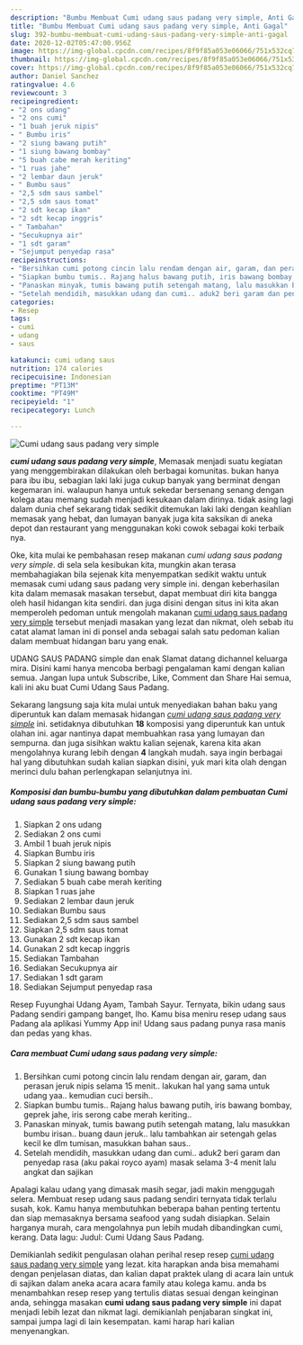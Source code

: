```yaml
---
description: "Bumbu Membuat Cumi udang saus padang very simple, Anti Gagal"
title: "Bumbu Membuat Cumi udang saus padang very simple, Anti Gagal"
slug: 392-bumbu-membuat-cumi-udang-saus-padang-very-simple-anti-gagal
date: 2020-12-02T05:47:00.956Z
image: https://img-global.cpcdn.com/recipes/8f9f85a053e06066/751x532cq70/cumi-udang-saus-padang-very-simple-foto-resep-utama.jpg
thumbnail: https://img-global.cpcdn.com/recipes/8f9f85a053e06066/751x532cq70/cumi-udang-saus-padang-very-simple-foto-resep-utama.jpg
cover: https://img-global.cpcdn.com/recipes/8f9f85a053e06066/751x532cq70/cumi-udang-saus-padang-very-simple-foto-resep-utama.jpg
author: Daniel Sanchez
ratingvalue: 4.6
reviewcount: 3
recipeingredient:
- "2 ons udang"
- "2 ons cumi"
- "1 buah jeruk nipis"
- " Bumbu iris"
- "2 siung bawang putih"
- "1 siung bawang bombay"
- "5 buah cabe merah keriting"
- "1 ruas jahe"
- "2 lembar daun jeruk"
- " Bumbu saus"
- "2,5 sdm saus sambel"
- "2,5 sdm saus tomat"
- "2 sdt kecap ikan"
- "2 sdt kecap inggris"
- " Tambahan"
- "Secukupnya air"
- "1 sdt garam"
- "Sejumput penyedap rasa"
recipeinstructions:
- "Bersihkan cumi potong cincin lalu rendam dengan air, garam, dan perasan jeruk nipis selama 15 menit.. lakukan hal yang sama untuk udang yaa.. kemudian cuci bersih.."
- "Siapkan bumbu tumis.. Rajang halus bawang putih, iris bawang bombay, geprek jahe, iris serong cabe merah keriting.."
- "Panaskan minyak, tumis bawang putih setengah matang, lalu masukkan bumbu irisan.. buang daun jeruk.. lalu tambahkan air setengah gelas kecil ke dlm tumisan, masukkan bahan saus.."
- "Setelah mendidih, masukkan udang dan cumi.. aduk2 beri garam dan penyedap rasa (aku pakai royco ayam) masak selama 3-4 menit lalu angkat dan sajikan"
categories:
- Resep
tags:
- cumi
- udang
- saus

katakunci: cumi udang saus 
nutrition: 174 calories
recipecuisine: Indonesian
preptime: "PT13M"
cooktime: "PT49M"
recipeyield: "1"
recipecategory: Lunch

---
```



![Cumi udang saus padang very simple](https://img-global.cpcdn.com/recipes/8f9f85a053e06066/751x532cq70/cumi-udang-saus-padang-very-simple-foto-resep-utama.jpg)

<b><i>cumi udang saus padang very simple</i></b>, Memasak menjadi suatu kegiatan yang menggembirakan dilakukan oleh berbagai komunitas. bukan hanya para ibu ibu, sebagian laki laki juga cukup banyak yang berminat dengan kegemaran ini. walaupun hanya untuk sekedar bersenang senang dengan kolega atau memang sudah menjadi kesukaan dalam dirinya. tidak asing lagi dalam dunia chef sekarang tidak sedikit ditemukan laki laki dengan keahlian memasak yang hebat, dan lumayan banyak juga kita saksikan di aneka depot dan restaurant yang menggunakan koki cowok sebagai koki terbaik nya.

Oke, kita mulai ke pembahasan resep makanan <i>cumi udang saus padang very simple</i>. di sela sela kesibukan kita, mungkin akan terasa membahagiakan bila sejenak kita menyempatkan sedikit waktu untuk memasak cumi udang saus padang very simple ini. dengan keberhasilan kita dalam memasak masakan tersebut, dapat membuat diri kita bangga oleh hasil hidangan kita sendiri. dan juga disini dengan situs ini kita akan memperoleh pedoman untuk mengolah makanan <u>cumi udang saus padang very simple</u> tersebut menjadi masakan yang lezat dan nikmat, oleh sebab itu catat alamat laman ini di ponsel anda sebagai salah satu pedoman kalian dalam membuat hidangan baru yang enak.

UDANG SAUS PADANG simple dan enak Slamat datang dichannel keluarga mira. Disini kami hanya mencoba berbagi pengalaman kami dengan kalian semua. Jangan lupa untuk Subscribe, Like, Comment dan Share Hai semua, kali ini aku buat Cumi Udang Saus Padang.


Sekarang langsung saja kita mulai untuk menyediakan bahan baku yang diperuntuk kan dalam memasak hidangan <u><i>cumi udang saus padang very simple</i></u> ini. setidaknya dibutuhkan <b>18</b> komposisi yang diperuntuk kan untuk olahan ini. agar nantinya dapat membuahkan rasa yang lumayan dan sempurna. dan juga sisihkan waktu kalian sejenak, karena kita akan mengolahnya kurang lebih dengan <b>4</b> langkah mudah. saya ingin berbagai hal yang dibutuhkan sudah kalian siapkan disini, yuk mari kita olah dengan merinci dulu bahan perlengkapan selanjutnya ini.

<!--inarticleads1-->

##### Komposisi dan bumbu-bumbu yang dibutuhkan dalam pembuatan Cumi udang saus padang very simple:

1. Siapkan 2 ons udang
1. Sediakan 2 ons cumi
1. Ambil 1 buah jeruk nipis
1. Siapkan  Bumbu iris
1. Siapkan 2 siung bawang putih
1. Gunakan 1 siung bawang bombay
1. Sediakan 5 buah cabe merah keriting
1. Siapkan 1 ruas jahe
1. Sediakan 2 lembar daun jeruk
1. Sediakan  Bumbu saus
1. Sediakan 2,5 sdm saus sambel
1. Siapkan 2,5 sdm saus tomat
1. Gunakan 2 sdt kecap ikan
1. Gunakan 2 sdt kecap inggris
1. Sediakan  Tambahan
1. Sediakan Secukupnya air
1. Sediakan 1 sdt garam
1. Sediakan Sejumput penyedap rasa


Resep Fuyunghai Udang Ayam, Tambah Sayur. Ternyata, bikin udang saus Padang sendiri gampang banget, lho. Kamu bisa meniru resep udang saus Padang ala aplikasi Yummy App ini! Udang saus padang punya rasa manis dan pedas yang khas. 

<!--inarticleads2-->

##### Cara membuat Cumi udang saus padang very simple:

1. Bersihkan cumi potong cincin lalu rendam dengan air, garam, dan perasan jeruk nipis selama 15 menit.. lakukan hal yang sama untuk udang yaa.. kemudian cuci bersih..
1. Siapkan bumbu tumis.. Rajang halus bawang putih, iris bawang bombay, geprek jahe, iris serong cabe merah keriting..
1. Panaskan minyak, tumis bawang putih setengah matang, lalu masukkan bumbu irisan.. buang daun jeruk.. lalu tambahkan air setengah gelas kecil ke dlm tumisan, masukkan bahan saus..
1. Setelah mendidih, masukkan udang dan cumi.. aduk2 beri garam dan penyedap rasa (aku pakai royco ayam) masak selama 3-4 menit lalu angkat dan sajikan


Apalagi kalau udang yang dimasak masih segar, jadi makin menggugah selera. Membuat resep udang saus padang sendiri ternyata tidak terlalu susah, kok. Kamu hanya membutuhkan beberapa bahan penting tertentu dan siap memasaknya bersama seafood yang sudah disiapkan. Selain harganya murah, cara mengolahnya pun lebih mudah dibandingkan cumi, kerang. Data lagu: Judul: Cumi Udang Saus Padang. 

Demikianlah sedikit pengulasan olahan perihal resep resep <u>cumi udang saus padang very simple</u> yang lezat. kita harapkan anda bisa memahami dengan penjelasan diatas, dan kalian dapat praktek ulang di acara lain untuk di sajikan dalam aneka acara acara family atau kolega kamu. anda bs menambahkan resep resep yang tertulis diatas sesuai dengan keinginan anda, sehingga masakan <b>cumi udang saus padang very simple</b> ini dapat menjadi lebih lezat dan nikmat lagi. demikianlah penjabaran singkat ini, sampai jumpa lagi di lain kesempatan. kami harap hari kalian menyenangkan.
